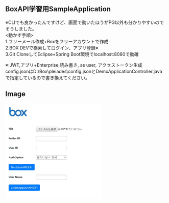 ## BoxAPI学習用SampleApplication
※CLIでも良かったんですけど、画面で動いたほうがPG以外も分かりやすいのでそうしました。<br>
<動かす手順><br>
1.フリーメール作成+Boxをフリーアカウントで作成<br>
2.BOX DEVで検索してログイン、アプリ登録※<br>
3.Git CloneしてEclipse+Spring Boot環境でlocalhost:8080で動確<br>

※:JWT,アプリ+Enterprise,読み書き, as user, アクセストークン生成<br>
   config.jsonはD:\Box\pleiades\config.jsonとDemoApplicationController.javaで指定しているので書き換えてください。<br>

## Image
<p>
  <img src="https://github.com/natsukikaminishi/BoxDemoApp/blob/main/demoImage.jpg" width=60%>  
</p>

